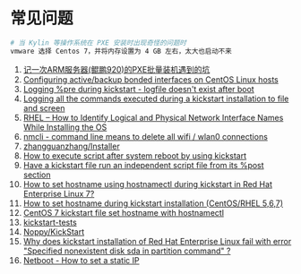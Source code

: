 # 常见问题

```sh
# 当 Kylin 等操作系统在 PXE 安装时出现奇怪的问题时
vmware 选择 Centos 7，并将内存设置为 4 GB 左右，太大也启动不来
```

1. [记一次ARM服务器(鲲鹏920)的PXE批量装机遇到的坑](https://zhuanlan.zhihu.com/p/455658471)
2. [Configuring active/backup bonded interfaces on CentOS Linux hosts](https://prefetch.net/blog/2009/04/11/configuring-activebackup-bonded-interfaces-on-centos-linux-hosts/)
3. [Logging %pre during kickstart - logfile doesn't exist after boot](https://unix.stackexchange.com/questions/78388/logging-pre-during-kickstart-logfile-doesnt-exist-after-boot)
4. [Logging all the commands executed during a kickstart installation to file and screen](https://serverfault.com/questions/256305/logging-all-the-commands-executed-during-a-kickstart-installation-to-file-and-sc)
5. [RHEL – How to Identify Logical and Physical Network Interface Names While Installing the OS](https://docs.oracle.com/cd/E19902-01/html/821-1367/gjtlm.html)
6. [nmcli - command line means to delete all wifi / wlan0 connections](https://unix.stackexchange.com/questions/665360/nmcli-command-line-means-to-delete-all-wifi-wlan0-connections)
7. [zhangguanzhang/Installer](https://github.com/zhangguanzhang/Installer)
8. [How to execute script after system reboot by using kickstart](https://stackoverflow.com/questions/31023115/how-to-execute-script-after-system-reboot-by-using-kickstart)
9. [Have a kickstart file run an independent script file from its %post section](https://serverfault.com/questions/978639/have-a-kickstart-file-run-an-independent-script-file-from-its-post-section)
10. [How to set hostname using hostnamectl during kickstart in Red Hat Enterprise Linux 7?](https://access.redhat.com/solutions/1452273)
11. [How to set hostname during kickstart installation (CentOS/RHEL 5,6,7)](https://www.thegeeksearch.com/how-to-set-hostname-during-kickstart-installation-centos-rhel-567/)
12. [CentOS 7 kickstart file set hostname with hostnamectl](https://stackoverflow.com/questions/69921541/centos-7-kickstart-file-set-hostname-with-hostnamectl)
13. [kickstart-tests](https://github.com/rhinstaller/kickstart-tests)
14. [Noppy/KickStart](https://github.com/Noppy/KickStart)
15. [Why does kickstart installation of Red Hat Enterprise Linux fail with error "Specified nonexistent disk sda in partition command" ?](https://access.redhat.com/solutions/47021)
16. [Netboot - How to set a static IP](https://unix.stackexchange.com/questions/37394/netboot-how-to-set-a-static-ip)

